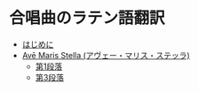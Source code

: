 # 合唱曲のラテン語翻訳

* [はじめに](README.md)
* [Avē Maris Stella (アヴェー・マリス・ステッラ)](AveMarisStella/README.md)
  * [第1段落](AveMarisStella/1.md)
  * [第3段落](AveMarisStella/3.md)

